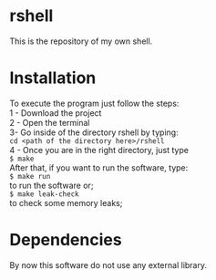 # rshell
This is the repository of my own shell. 

# Installation
To execute the program just follow the steps:
<br>1 - Download the project
<br>2 - Open the terminal
<br>3- Go inside of the directory rshell by typing:
<br>`cd <path of the directory here>/rshell`
<br>4 - Once you are in the right directory, just type 
<br>`$ make` 
<br>After that, if you want to run the software, type:
<br>`$ make run`
<br>to run the software or;
<br>`$ make leak-check`
<br>to check some memory leaks;

# Dependencies
By now this software do not use any external library.


